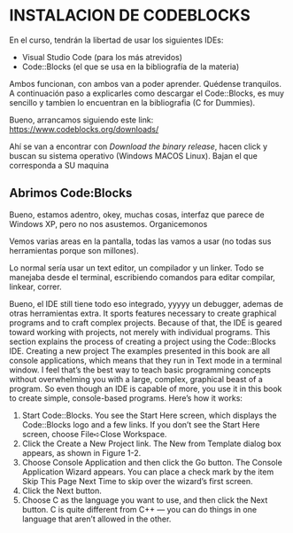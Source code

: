 # **INSTALACION DE CODEBLOCKS**

En el curso, tendrán la libertad de usar los siguientes IDEs:
- Visual Studio Code (para los más atrevidos)
- Code::Blocks (el que se usa en la bibliografía de la materia)

Ambos funcionan, con ambos van a poder aprender. Quédense tranquilos. A continuación paso a explicarles como descargar el Code::Blocks,
es muy sencillo y tambien lo encuentran en la bibliografia (C for Dummies).

Bueno, arrancamos siguiendo este link: https://www.codeblocks.org/downloads/ 

Ahí se van a encontrar con *Download the binary release*, hacen click y buscan su sistema operativo (Windows MACOS Linux). Bajan el que 
corresponda a SU maquina

## **Abrimos Code:Blocks**
Bueno, estamos adentro, okey, muchas cosas, interfaz que parece de Windows XP, pero no nos asustemos. Organicemonos

Vemos varias areas en la pantalla, todas las vamos a usar (no todas sus herramientas porque son millones).

Lo normal sería usar un text editor, un compilador y un linker. Todo se manejaba desde el terminal, 
escribiendo comandos para editar compilar, linkear, correr. 

Bueno, el IDE still tiene todo eso integrado, yyyyy un
debugger, ademas de otras herramientas extra. It sports features necessary to create
graphical programs and to craft complex projects. Because of that, the IDE is
geared toward working with projects, not merely with individual programs.
This section explains the process of creating a project using the
Code::Blocks IDE.
Creating a new project
The examples presented in this book are all console applications, which
means that they run in Text mode in a terminal window. I feel that’s the best
way to teach basic programming concepts without overwhelming you with a
large, complex, graphical beast of a program. So even though an IDE is capable of more, you use it in this book to create simple, console-based programs.
Here’s how it works:
1. Start Code::Blocks.
You see the Start Here screen, which displays the Code::Blocks logo and
a few links. If you don’t see the Start Here screen, choose File➪Close
Workspace.
2. Click the Create a New Project link.
The New from Template dialog box appears, as shown in Figure 1-2.
3. Choose Console Application and then click the Go button.
The Console Application Wizard appears.
You can place a check mark by the item Skip This Page Next Time to
skip over the wizard’s first screen.
4. Click the Next button.
5. Choose C as the language you want to use, and then click the Next
button.
C is quite different from C++ — you can do things in one language that
aren’t allowed in the other.
